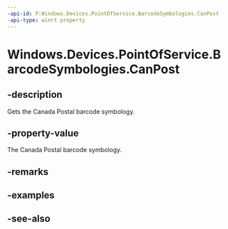 ----api-id: P:Windows.Devices.PointOfService.BarcodeSymbologies.CanPost
-api-type: winrt property
---<!-- Property syntaxpublic uint CanPost { get; }--># Windows.Devices.PointOfService.BarcodeSymbologies.CanPost## -descriptionGets the Canada Postal barcode symbology.## -property-valueThe Canada Postal barcode symbology.## -remarks## -examples## -see-also